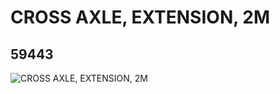 # CROSS AXLE, EXTENSION, 2M
## 59443
![CROSS AXLE, EXTENSION, 2M](https://lc-www-live-s.legocdn.com/media/bricks/5/2/4512360.jpg)
